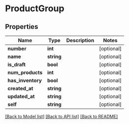 # ProductGroup

## Properties
Name | Type | Description | Notes
------------ | ------------- | ------------- | -------------
**number** | **int** |  | [optional] 
**name** | **string** |  | [optional] 
**is_draft** | **bool** |  | [optional] 
**num_products** | **int** |  | [optional] 
**has_inventory** | **bool** |  | [optional] 
**created_at** | **string** |  | [optional] 
**updated_at** | **string** |  | [optional] 
**self** | **string** |  | [optional] 

[[Back to Model list]](../README.md#documentation-for-models) [[Back to API list]](../README.md#documentation-for-api-endpoints) [[Back to README]](../README.md)


